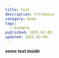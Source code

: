 ```yaml
---
title: test
description: tttteesss
category: Demo
tags:
  - Example
published: 2025-02-09
updated: 2025-02-09
---
```

**_some text inside_**